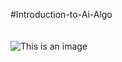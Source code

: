 #Introduction-to-Ai-Algo
</br></br></br>
![This is an image](https://bsmedia.business-standard.com/_media/bs/img/about-page/thumb/464_464/1614133961.jpg)
